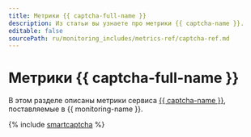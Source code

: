 ```yaml
---
title: Метрики {{ captcha-full-name }}
description: Из статьи вы узнаете про метрики {{ captcha-name }}.
editable: false
sourcePath: ru/monitoring_includes/metrics-ref/captcha-ref.md
---
```


# Метрики {{ captcha-full-name }}


В этом разделе описаны метрики сервиса [{{ captcha-name }}](../../smartcaptcha/), поставляемые в {{ monitoring-name }}.

{% include [smartcaptcha](../../_includes/monitoring/metrics-ref/smartcaptcha.md) %}